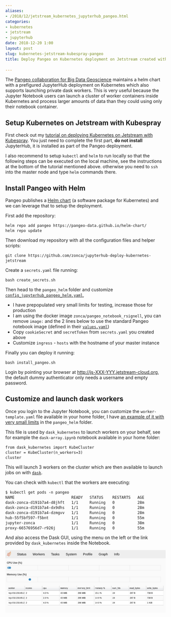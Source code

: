 ```yaml
---
aliases:
- /2018/12/jetstream_kubernetes_jupyterhub_pangeo.html
categories:
- kubernetes
- jetstream
- jupyterhub
date: 2018-12-20 1:00
layout: post
slug: kubernetes-jetstream-kubespray-pangeo
title: Deploy Pangeo on Kubernetes deployment on Jetstream created with Kubespray

---
```


The [Pangeo collaboration for Big Data Geoscience](http://pangeo.io/) maintains a helm
chart with a prefigured JupyterHub deployment on Kubernetes which also supports launching
private dask workers.
This is very useful because the Jupyter Notebook users can launch a cluster of worker
containers inside Kubernetes and process larger amounts of data than they could using only
their notebook container.

## Setup Kubernetes on Jetstream with Kubespray

First check out my [tutorial on deploying Kubernetes on Jetstream with Kubespray](https://zonca.github.io/2018/09/kubernetes-jetstream-kubespray.html).
You just need to complete the first part, **do not install** JupyterHub, it is installed
as part of the Pangeo deployment.

I also recommend to setup `kubectl` and `helm` to run locally so that the following steps can be executed on the local machine, see the instructions at the bottom of the tutorial mentioned above.
otherwise you need to `ssh` into the master node and type `helm` commands there.

## Install Pangeo with Helm

Pangeo publishes a [Helm chart](https://github.com/pangeo-data/helm-chart) (a software package for Kubernetes) and we can leverage that
to setup the deployment.

First add the repository:

    helm repo add pangeo https://pangeo-data.github.io/helm-chart/
    helm repo update

Then download my repository with all the configuration files and helper scripts:

    git clone https://github.com/zonca/jupyterhub-deploy-kubernetes-jetstream

Create a `secrets.yaml` file running:

    bash create_secrets.sh

Then head to the `pangeo_helm` folder and customize [`config_jupyterhub_pangeo_helm.yaml`](https://github.com/zonca/jupyterhub-deploy-kubernetes-jetstream/blob/master/pangeo_helm/config_jupyterhub_pangeo_helm.yaml),

* I have prepopulated very small limits for testing, increase those for production
* I am using the docker image `zonca/pangeo_notebook_rsignell`, you can remove `image:` and the 2 lines below to use the standard Pangeo notebook image (defined in their [`values.yaml`](https://github.com/pangeo-data/helm-chart/blob/master/pangeo/values.yaml))
* Copy `cookieSecret` and `secretToken` from `secrets.yaml` you created above
* Customize `ingress` - `hosts` with the hostname of your master instance

Finally you can deploy it running:

    bash install_pangeo.sh

Login by pointing your browser at <http://js-XXX-YYY.jetstream-cloud.org>, the default dummy authenticator only needs a username and empty password.

## Customize and launch dask workers

Once you login to the Jupyter Notebook, you can customize the `worker-template.yaml` file available in your home folder,
I have [an example of it with very small limits](https://github.com/zonca/jupyterhub-deploy-kubernetes-jetstream/blob/master/pangeo_helm/worker_template.yaml) in the `pangeo_helm` folder.

This file is used by `dask_kubernetes` to launch workers on your behalf, see for example the `dask-array.ipynb` notebook available in your home folder:

```
from dask_kubernetes import KubeCluster
cluster = KubeCluster(n_workers=3)
cluster
```

This will launch 3 workers on the cluster which are then available to launch jobs on with [`dask`](https://dask.pydata.org).

You can check with `kubectl` that the workers are executing:

```
$ kubectl get pods -n pangeo
NAME                         READY   STATUS    RESTARTS   AGE
dask-zonca-d191b7a4-d8jhft   1/1     Running   0          28m
dask-zonca-d191b7a4-dx9dhs   1/1     Running   0          28m
dask-zonca-d191b7a4-dzmgvv   1/1     Running   0          28m
hub-55f5bf597-f5bnt          1/1     Running   0          55m
jupyter-zonca                1/1     Running   0          38m
proxy-66576956d7-r926j       1/1     Running   0          55m
```

And also access the Dask GUI, using the menu on the left or the link provided by `dask_kubernetes` inside the Notebook.

![Screenshot of the Dask UI](dask_ui_workers.png)
